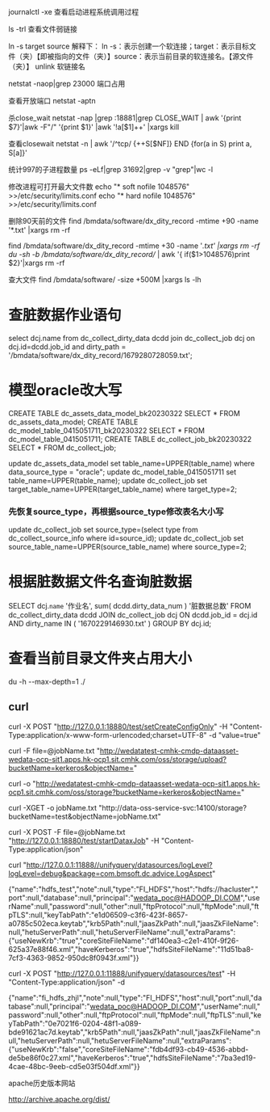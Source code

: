 
journalctl -xe 查看启动进程系统调用过程

ls -trl 查看文件弱链接

ln -s target source​​ 解释下： ​​ln -s​​：表示创建一个软连接； ​​target​​：表示目标文件（夹）【即被指向的文件（夹）】 ​​source​​：表示当前目录的软连接名。【源文件（夹）】 unlink 软链接名

netstat -naop|grep 23000 端口占用

查看开放端口
netstat -aptn

杀close_wait
netstat -nap |grep :18881|grep CLOSE_WAIT | awk '{print $7}'|awk -F"\/" '{print $1}' |awk '!a[$1]++'  |xargs kill



查看closewait
netstat -n | awk '/^tcp/ {++S[$NF]} END {for(a in S) print a, S[a]}'

统计997的子进程数量
ps -eLf|grep 31692|grep -v "grep"|wc -l

修改进程可打开最大文件数
echo "* soft nofile 1048576" >>/etc/security/limits.conf
echo "* hard nofile 1048576" >>/etc/security/limits.conf

删除90天前的文件
find /bmdata/software/dx_dity_record -mtime +90 -name '*.txt' |xargs rm -rf

find /bmdata/software/dx_dity_record -mtime +30 -name '*.txt' |xargs rm -rf
du -sh -b /bmdata/software/dx_dity_record/* | awk '{ if($1>1048576)print $2}'|xargs rm -rf

查大文件
find /bmdata/software/ -size +500M |xargs ls -lh



# 查脏数据作业语句
 select dcj.name from dc_collect_dirty_data dcdd join dc_collect_job dcj on dcj.id=dcdd.job_id and dirty_path = '/bmdata/software/dx_dity_record/1679280728059.txt';

# 模型oracle改大写

CREATE TABLE  dc_assets_data_model_bk20230322 SELECT * FROM dc_assets_data_model;
CREATE TABLE  dc_model_table_0415051711_bk20230322 SELECT * FROM dc_model_table_0415051711;
CREATE TABLE  dc_collect_job_bk20230322 SELECT * FROM dc_collect_job;

update dc_assets_data_model set table_name=UPPER(table_name) where data_source_type = "oracle";
update dc_model_table_0415051711 set table_name=UPPER(table_name);
update dc_collect_job set target_table_name=UPPER(target_table_name) where target_type=2;

### 先恢复source_type，再根据source_type修改表名大小写

update dc_collect_job set source_type=(select type from dc_collect_source_info where id=source_id);
update dc_collect_job set source_table_name=UPPER(source_table_name) where source_type=2;




# 根据脏数据文件名查询脏数据
SELECT
	dcj.`name` '作业名',
	sum( dcdd.dirty_data_num ) '脏数据总数' 
FROM
	dc_collect_dirty_data dcdd
	JOIN dc_collect_job dcj ON dcdd.job_id = dcj.id 
	AND dirty_name IN ( '1670229146930.txt' ) 
GROUP BY
	dcj.id;



# 查看当前目录文件夹占用大小

du -h --max-depth=1 ./





## curl



curl -X POST "http://127.0.0.1:18880/test/setCreateConfigOnly"  -H "Content-Type:application/x-www-form-urlencoded;charset=UTF-8" -d "value=true"


curl -F  file=@jobName.txt "http://wedatatest-cmhk-cmdp-dataasset-wedata-ocp-sit1.apps.hk-ocp1.sit.cmhk.com/oss/storage/upload?bucketName=kerkeros&objectName="

curl -o "http://wedatatest-cmhk-cmdp-dataasset-wedata-ocp-sit1.apps.hk-ocp1.sit.cmhk.com/oss/storage?bucketName=kerkeros&objectName="

curl -XGET -o jobName.txt "http://data-oss-service-svc:14100/storage?bucketName=test&objectName=jobName.txt"

curl -X POST  -F  file=@jobName.txt "http://127.0.0.1:18880/test/startDataxJob"  -H  "Content-Type:application/json"





curl "http://127.0.0.1:11888//unifyquery/datasources/logLevel?logLevel=debug&package=com.bmsoft.dc.advice.LogAspect"





{"name":"hdfs_test","note":null,"type":"FI_HDFS","host":"hdfs://hacluster","port":null,"database":null,"principal":"wedata_poc@HADOOP_DI.COM","userName":null,"password":null,"other":null,"ftpProtocol":null,"ftpMode":null,"ftpTLS":null,"keyTabPath":"e1d06509-c3f6-423f-8657-a0785c502eca.keytab","krb5Path":null,"jaasZkPath":null,"jaasZkFileName":null,"hetuServerPath":null,"hetuServerFileName":null,"extraParams":{"useNewKrb":"true","coreSiteFileName":"df140ea3-c2e1-410f-9f26-625a37e88f46.xml","haveKerberos":"true","hdfsSiteFileName":"11d51ba8-7cf3-4363-9852-950dc8f0943f.xml"}}







curl -X POST "http://127.0.0.1:11888/unifyquery/datasources/test" -H  "Content-Type:application/json" -d 





{"name":"fi_hdfs_zhjl","note":null,"type":"FI_HDFS","host":null,"port":null,"database":null,"principal":"wedata_poc@HADOOP_DI.COM","userName":null,"password":null,"other":null,"ftpProtocol":null,"ftpMode":null,"ftpTLS":null,"keyTabPath":"0e7021f6-0204-48f1-a089-bde91621ac7d.keytab","krb5Path":null,"jaasZkPath":null,"jaasZkFileName":null,"hetuServerPath":null,"hetuServerFileName":null,"extraParams":{"useNewKrb":"false","coreSiteFileName":"fdb4df93-cb49-4536-abbd-de5be86f0c27.xml","haveKerberos":"true","hdfsSiteFileName":"7ba3ed19-4cae-48bc-9eeb-cd5e03f504df.xml"}}









apache历史版本网站

http://archive.apache.org/dist/